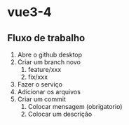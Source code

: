 # vue3-4

## Fluxo de trabalho

1. Abre o github desktop
1. Criar um branch novo
   1. feature/xxx
   1. fix/xxx
1. Fazer o serviço
1. Adicionar os arquivos
1. Criar um commit
   1. Colocar mensagem (obrigatorio)
   1. Colocar um descrição
